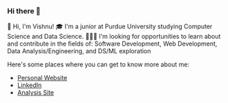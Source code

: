 ### Hi there 👋

👋 Hi, I'm Vishnu!
🎓 I'm a junior at Purdue University studying Computer Science and Data Science.
🧑🏾‍💻 I'm looking for opportunities to learn about and contribute in the fields of:
Software Development, Web Development, Data Analysis/Engineering, and DS/ML exploration

Here's some places where you can get to know more about me:
- [Personal Website](https://vibindi.github.io/)
- [LinkedIn](https://www.linkedin.com/in/vishnubindiganavile/)
- [Analysis Site](https://vibindi.github.io/analysis-site/index.html)
